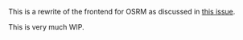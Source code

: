 This is a rewrite of the frontend for OSRM as discussed in [this issue](https://github.com/Project-OSRM/osrm-frontend/issues/51).

This is very much WIP.

